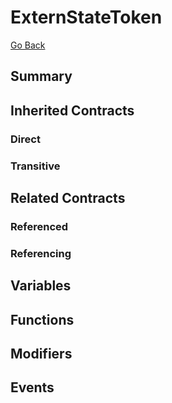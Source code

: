 # ExternStateToken 

[Go Back](../contracts.md)

## Summary

## Inherited Contracts

### Direct

### Transitive

## Related Contracts

### Referenced

### Referencing

## Variables

## Functions

## Modifiers

## Events
